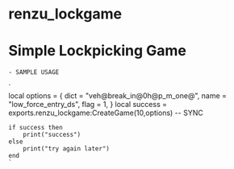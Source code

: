 # renzu_lockgame
# Simple Lockpicking Game
    - SAMPLE USAGE
`   
    local options = {
        dict = "veh@break_in@0h@p_m_one@",
        name = "low_force_entry_ds",
        flag = 1,
    }
    local success = exports.renzu_lockgame:CreateGame(10,options) -- SYNC

    if success then
        print("success")
    else
        print("try again later")
    end
    `

